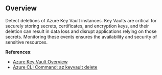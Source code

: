 ## Overview

Detect deletions of Azure Key Vault instances. Key Vaults are critical for securely storing secrets, certificates, and encryption keys, and their deletion can result in data loss and disrupt applications relying on those secrets. Monitoring these events ensures the availability and security of sensitive resources.

**References**:
- [Azure Key Vault Overview](https://learn.microsoft.com/en-us/azure/key-vault/general/overview)
- [Azure CLI Command: az keyvault delete](https://learn.microsoft.com/en-us/cli/azure/keyvault?view=azure-cli-latest#az-keyvault-delete)
